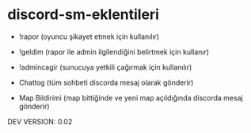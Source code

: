 # discord-sm-eklentileri

- !rapor (oyuncu şikayet etmek için kullanılır)

- !geldim (rapor ile admin ilgilendiğini belirtmek için kullanır)

- !admincagir (sunucuya yetkili çağırmak için kullanılır)

- Chatlog (tüm sohbeti discorda mesaj olarak gönderir)

- Map Bildirimi (map bittiğinde ve yeni map açıldığında discorda mesaj gönderir)﻿

DEV VERSION: 0.02